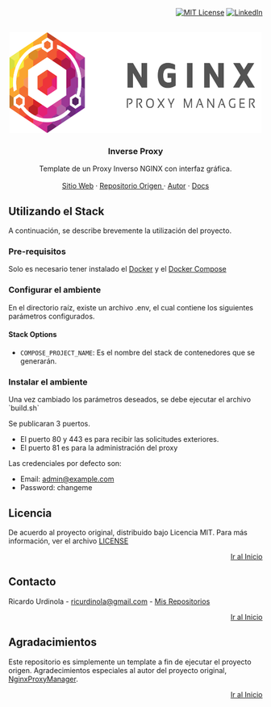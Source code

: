 <div id="top"></div>
<div align="right">

[![MIT License][license-shield]][license-url]
[![LinkedIn][linkedin-shield]][linkedin-url]

</div>

<br/>
<div align="center">
  <a href="https://github.com/ricurdinola/docker-inverse-proxy">
    <img src="readme/proxy.png" alt="Logo" width="500" height="200">
  </a>

<h3 align="center">Inverse Proxy</h3>
  <p align="center">
    Template de un Proxy Inverso NGINX con interfaz gráfica.
    <br />
    <br />
    <a href="https://nginxproxymanager.com/">Sitio Web</a>
    ·
    <a href="https://github.com/NginxProxyManager/nginx-proxy-manager">Repositorio Origen </a>
    ·
    <a href="https://github.com/NginxProxyManager">Autor</a>
    ·
    <a href="https://nginxproxymanager.com/guide/">Docs</a>
</p>
</div>

## Utilizando el Stack
A continuación, se describe brevemente la utilización del proyecto.

### Pre-requisitos
Solo es necesario tener instalado el [Docker](https://www.docker.com/products/docker-desktop) y el [Docker Compose](https://docs.docker.com/compose/install/)

### Configurar el ambiente
En el directorio raíz, existe un archivo .env, el cual contiene los siguientes parámetros configurados.

#### Stack Options
* `COMPOSE_PROJECT_NAME`: Es el nombre del stack de contenedores que se generarán.

### Instalar el ambiente
<p>Una vez cambiado los parámetros deseados, se debe ejecutar el archivo `build.sh`</p>
<p>Se publicaran 3 puertos. </p>

* El puerto 80 y 443 es para recibir las solicitudes exteriores.
* El puerto 81 es para la administración del proxy

<p>
Las credenciales por defecto son:
</p>

* Email:    admin@example.com
* Password: changeme

## Licencia
De acuerdo al proyecto original, distribuido bajo Licencia MIT. Para más información, ver el archivo
[LICENSE](https://github.com/ricurdinola/docker-inverse-proxy/blob/main/LICENSE)

<p align="right"><a href="#top">Ir al Inicio</a></p>

## Contacto
Ricardo Urdinola - ricurdinola@gmail.com - [Mis Repositorios](https://github.com/ricurdinola?tab=repositories)

<p align="right"><a href="#top">Ir al Inicio</a></p>

## Agradacimientos
Este repositorio es simplemente un template a fin de ejecutar el proyecto origen. 
Agradecimientos especiales al autor del proyecto original, [NginxProxyManager](https://nginxproxymanager.com/).

<p align="right"><a href="#top">Ir al Inicio</a></p>

[license-shield]: https://img.shields.io/github/license/ricurdinola/docker-lamp-stack?style=for-the-badge

[license-url]: https://github.com/ricurdinola/docker-inverse-proxy/blob/main/LICENSE

[linkedin-shield]: https://img.shields.io/badge/-LinkedIn-black.svg?style=for-the-badge&logo=linkedin&colorB=555

[linkedin-url]: https://www.linkedin.com/in/urdinolaricardo/
